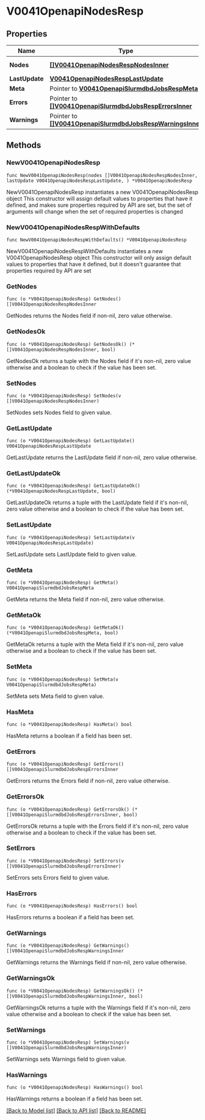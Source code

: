 # V0041OpenapiNodesResp

## Properties

Name | Type | Description | Notes
------------ | ------------- | ------------- | -------------
**Nodes** | [**[]V0041OpenapiNodesRespNodesInner**](V0041OpenapiNodesRespNodesInner.md) | list of nodes | 
**LastUpdate** | [**V0041OpenapiNodesRespLastUpdate**](V0041OpenapiNodesRespLastUpdate.md) |  | 
**Meta** | Pointer to [**V0041OpenapiSlurmdbdJobsRespMeta**](V0041OpenapiSlurmdbdJobsRespMeta.md) |  | [optional] 
**Errors** | Pointer to [**[]V0041OpenapiSlurmdbdJobsRespErrorsInner**](V0041OpenapiSlurmdbdJobsRespErrorsInner.md) | Query errors | [optional] 
**Warnings** | Pointer to [**[]V0041OpenapiSlurmdbdJobsRespWarningsInner**](V0041OpenapiSlurmdbdJobsRespWarningsInner.md) | Query warnings | [optional] 

## Methods

### NewV0041OpenapiNodesResp

`func NewV0041OpenapiNodesResp(nodes []V0041OpenapiNodesRespNodesInner, lastUpdate V0041OpenapiNodesRespLastUpdate, ) *V0041OpenapiNodesResp`

NewV0041OpenapiNodesResp instantiates a new V0041OpenapiNodesResp object
This constructor will assign default values to properties that have it defined,
and makes sure properties required by API are set, but the set of arguments
will change when the set of required properties is changed

### NewV0041OpenapiNodesRespWithDefaults

`func NewV0041OpenapiNodesRespWithDefaults() *V0041OpenapiNodesResp`

NewV0041OpenapiNodesRespWithDefaults instantiates a new V0041OpenapiNodesResp object
This constructor will only assign default values to properties that have it defined,
but it doesn't guarantee that properties required by API are set

### GetNodes

`func (o *V0041OpenapiNodesResp) GetNodes() []V0041OpenapiNodesRespNodesInner`

GetNodes returns the Nodes field if non-nil, zero value otherwise.

### GetNodesOk

`func (o *V0041OpenapiNodesResp) GetNodesOk() (*[]V0041OpenapiNodesRespNodesInner, bool)`

GetNodesOk returns a tuple with the Nodes field if it's non-nil, zero value otherwise
and a boolean to check if the value has been set.

### SetNodes

`func (o *V0041OpenapiNodesResp) SetNodes(v []V0041OpenapiNodesRespNodesInner)`

SetNodes sets Nodes field to given value.


### GetLastUpdate

`func (o *V0041OpenapiNodesResp) GetLastUpdate() V0041OpenapiNodesRespLastUpdate`

GetLastUpdate returns the LastUpdate field if non-nil, zero value otherwise.

### GetLastUpdateOk

`func (o *V0041OpenapiNodesResp) GetLastUpdateOk() (*V0041OpenapiNodesRespLastUpdate, bool)`

GetLastUpdateOk returns a tuple with the LastUpdate field if it's non-nil, zero value otherwise
and a boolean to check if the value has been set.

### SetLastUpdate

`func (o *V0041OpenapiNodesResp) SetLastUpdate(v V0041OpenapiNodesRespLastUpdate)`

SetLastUpdate sets LastUpdate field to given value.


### GetMeta

`func (o *V0041OpenapiNodesResp) GetMeta() V0041OpenapiSlurmdbdJobsRespMeta`

GetMeta returns the Meta field if non-nil, zero value otherwise.

### GetMetaOk

`func (o *V0041OpenapiNodesResp) GetMetaOk() (*V0041OpenapiSlurmdbdJobsRespMeta, bool)`

GetMetaOk returns a tuple with the Meta field if it's non-nil, zero value otherwise
and a boolean to check if the value has been set.

### SetMeta

`func (o *V0041OpenapiNodesResp) SetMeta(v V0041OpenapiSlurmdbdJobsRespMeta)`

SetMeta sets Meta field to given value.

### HasMeta

`func (o *V0041OpenapiNodesResp) HasMeta() bool`

HasMeta returns a boolean if a field has been set.

### GetErrors

`func (o *V0041OpenapiNodesResp) GetErrors() []V0041OpenapiSlurmdbdJobsRespErrorsInner`

GetErrors returns the Errors field if non-nil, zero value otherwise.

### GetErrorsOk

`func (o *V0041OpenapiNodesResp) GetErrorsOk() (*[]V0041OpenapiSlurmdbdJobsRespErrorsInner, bool)`

GetErrorsOk returns a tuple with the Errors field if it's non-nil, zero value otherwise
and a boolean to check if the value has been set.

### SetErrors

`func (o *V0041OpenapiNodesResp) SetErrors(v []V0041OpenapiSlurmdbdJobsRespErrorsInner)`

SetErrors sets Errors field to given value.

### HasErrors

`func (o *V0041OpenapiNodesResp) HasErrors() bool`

HasErrors returns a boolean if a field has been set.

### GetWarnings

`func (o *V0041OpenapiNodesResp) GetWarnings() []V0041OpenapiSlurmdbdJobsRespWarningsInner`

GetWarnings returns the Warnings field if non-nil, zero value otherwise.

### GetWarningsOk

`func (o *V0041OpenapiNodesResp) GetWarningsOk() (*[]V0041OpenapiSlurmdbdJobsRespWarningsInner, bool)`

GetWarningsOk returns a tuple with the Warnings field if it's non-nil, zero value otherwise
and a boolean to check if the value has been set.

### SetWarnings

`func (o *V0041OpenapiNodesResp) SetWarnings(v []V0041OpenapiSlurmdbdJobsRespWarningsInner)`

SetWarnings sets Warnings field to given value.

### HasWarnings

`func (o *V0041OpenapiNodesResp) HasWarnings() bool`

HasWarnings returns a boolean if a field has been set.


[[Back to Model list]](../README.md#documentation-for-models) [[Back to API list]](../README.md#documentation-for-api-endpoints) [[Back to README]](../README.md)


